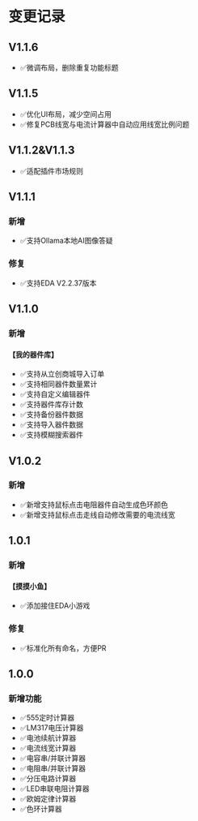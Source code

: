 # 变更记录
## V1.1.6
- ✅微调布局，删除重复功能标题
## V1.1.5
- ✅优化UI布局，减少空间占用
- ✅修复PCB线宽与电流计算器中自动应用线宽比例问题
## V1.1.2&V1.1.3
- ✅适配插件市场规则
## V1.1.1
### 新增
- ✅支持Ollama本地AI图像答疑
### 修复
- ✅支持EDA V2.2.37版本
## V1.1.0
### 新增
#### 【我的器件库】
- ✅支持从立创商城导入订单
- ✅支持相同器件数量累计
- ✅支持自定义编辑器件
- ✅支持器件库存计数
- ✅支持备份器件数据
- ✅支持导入器件数据
- ✅支持模糊搜索器件
## V1.0.2
### 新增
- ✅新增支持鼠标点击电阻器件自动生成色环颜色
- ✅新增支持鼠标点击走线自动修改需要的电流线宽
## 1.0.1
### 新增
#### 【摸摸小鱼】
- ✅添加接住EDA小游戏
### 修复
- ✅标准化所有命名，方便PR
## 1.0.0
### 新增功能
- ✅555定时计算器
- ✅LM317电压计算器
- ✅电池续航计算器
- ✅电流线宽计算器
- ✅电容串/并联计算器
- ✅电阻串/并联计算器
- ✅分压电路计算器
- ✅LED串联电阻计算器
- ✅欧姆定律计算器
- ✅色环计算器
